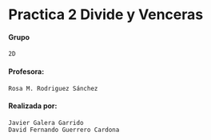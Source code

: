 # Practica 2 Divide y Venceras

#### Grupo
    2D

#### Profesora:
    Rosa M. Rodriguez Sánchez

#### Realizada por:
    Javier Galera Garrido
    David Fernando Guerrero Cardona

